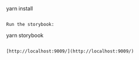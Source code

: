 
yarn install
```

Run the storybook:

```
yarn storybook
```

[http://localhost:9009/](http://localhost:9009/)
